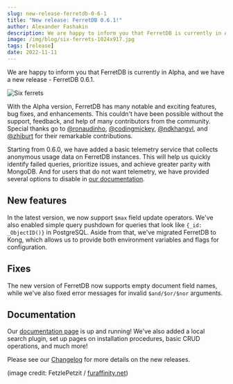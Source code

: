```yaml
---
slug: new-release-ferretdb-0-6-1
title: "New release: FerretDB 0.6.1!"
author: Alexander Fashakin
description: We are happy to inform you that FerretDB is currently in Alpha, and we have a new release - FerretDB 0.6.1.
image: /img/blog/six-ferrets-1024x917.jpg
tags: [release]
date: 2022-11-11
---
```


We are happy to inform you that FerretDB is currently in Alpha, and we have a new release - FerretDB 0.6.1.

![Six ferrets](/img/blog/six-ferrets-1024x917.jpg)

<!--truncate-->

With the Alpha version, FerretDB has many notable and exciting features, bug fixes, and enhancements.
This couldn't have been possible without the support, feedback, and help of many contributors from the community.
Special thanks go to [@ronaudinho](https://github.com/ronaudinho), [@codingmickey](https://github.com/codingmickey), [@ndkhangvl](https://github.com/ndkhangvl), and [@zhiburt](https://github.com/zhiburt) for their remarkable contributions.

Starting from 0.6.0, we have added a basic telemetry service that collects anonymous usage data on FerretDB instances.
This will help us quickly identify failed queries, prioritize issues, and achieve greater parity with MongoDB.
And for users that do not want telemetry, we have provided several options to disable in [our documentation](https://docs.ferretdb.io/).

## New features

In the latest version, we now support `$max` field update operators.
We've also enabled simple query pushdown for queries that look like `{_id: _ObjectID()}` in PostgreSQL.
Aside from that, we've migrated FerretDB to Kong, which allows us to provide both environment variables and flags for configuration.

## Fixes

The new version of FerretDB now supports empty document field names, while we've also fixed error messages for invalid `$and/$or/$nor` arguments.

## Documentation

Our [documentation page](https://docs.ferretdb.io/) is up and running!
We've also added a local search plugin, set up pages on installation procedures, basic CRUD operations, and much more!

Please see our [Changelog](https://github.com/FerretDB/FerretDB/releases/) for more details on the new releases.

(image credit: FetzlePetzit / [furaffinity.net](https://www.furaffinity.net/view/1920045/))
